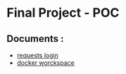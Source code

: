 # Final Project - POC

## Documents :
- [requests login](./login/login.ipynb)
- [docker worckspace](./dockerPOC/docker.ipynb)
